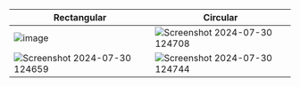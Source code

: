 | Rectangular                         | Circular                            |
| ----------------------------------- | ----------------------------------- |
| ![image](https://github.com/user-attachments/assets/1fb84a7a-23f7-44c5-88d6-ba12ffd52362)| ![Screenshot 2024-07-30 124708](https://github.com/user-attachments/assets/13889dbd-5bdb-492e-b2bc-508fc26f1a3d)| 
| ![Screenshot 2024-07-30 124659](https://github.com/user-attachments/assets/1f0b6c7a-0c46-4e47-9cde-0dd607a8ee38)| ![Screenshot 2024-07-30 124744](https://github.com/user-attachments/assets/3e42c750-f569-4bec-aa46-b15670240bb1)|


